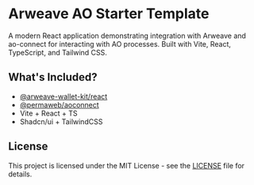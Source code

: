 # Arweave AO Starter Template

A modern React application demonstrating integration with Arweave and ao-connect for interacting with AO processes. Built with Vite, React, TypeScript, and Tailwind CSS.

## What's Included?

- [@arweave-wallet-kit/react](https://www.npmjs.com/package/@arweave-wallet-kit/react)
- [@permaweb/aoconnect](https://www.npmjs.com/package/@permaweb/aoconnect)
- Vite + React + TS
- Shadcn/ui + TailwindCSS


## License
This project is licensed under the MIT License - see the [LICENSE](LICENSE) file for details.
